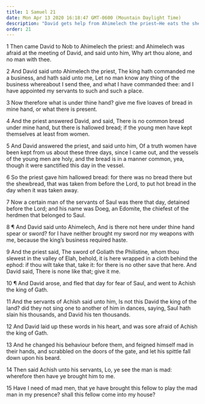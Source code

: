 ```yaml
---
title: 1 Samuel 21
date: Mon Apr 13 2020 16:18:47 GMT-0600 (Mountain Daylight Time)
description: "David gets help from Ahimelech the priest—He eats the shewbread—He goes to Gath, where he pretends madness."
order: 21
---
```


1 Then came David to Nob to Ahimelech the priest: and Ahimelech was afraid at the meeting of David, and said unto him, Why art thou alone, and no man with thee.

2 And David said unto Ahimelech the priest, The king hath commanded me a business, and hath said unto me, Let no man know any thing of the business whereabout I send thee, and what I have commanded thee: and I have appointed my servants to such and such a place.

3 Now therefore what is under thine hand? give me five loaves of bread in mine hand, or what there is present.

4 And the priest answered David, and said, There is no common bread under mine hand, but there is hallowed bread; if the young men have kept themselves at least from women.

5 And David answered the priest, and said unto him, Of a truth women have been kept from us about these three days, since I came out, and the vessels of the young men are holy, and the bread is in a manner common, yea, though it were sanctified this day in the vessel.

6 So the priest gave him hallowed bread: for there was no bread there but the shewbread, that was taken from before the Lord, to put hot bread in the day when it was taken away.

7 Now a certain man of the servants of Saul was there that day, detained before the Lord; and his name was Doeg, an Edomite, the chiefest of the herdmen that belonged to Saul.

8 ¶ And David said unto Ahimelech, And is there not here under thine hand spear or sword? for I have neither brought my sword nor my weapons with me, because the king’s business required haste.

9 And the priest said, The sword of Goliath the Philistine, whom thou slewest in the valley of Elah, behold, it is here wrapped in a cloth behind the ephod: if thou wilt take that, take it: for there is no other save that here. And David said, There is none like that; give it me.

10 ¶ And David arose, and fled that day for fear of Saul, and went to Achish the king of Gath.

11 And the servants of Achish said unto him, Is not this David the king of the land? did they not sing one to another of him in dances, saying, Saul hath slain his thousands, and David his ten thousands.

12 And David laid up these words in his heart, and was sore afraid of Achish the king of Gath.

13 And he changed his behaviour before them, and feigned himself mad in their hands, and scrabbled on the doors of the gate, and let his spittle fall down upon his beard.

14 Then said Achish unto his servants, Lo, ye see the man is mad: wherefore then have ye brought him to me.

15 Have I need of mad men, that ye have brought this fellow to play the mad man in my presence? shall this fellow come into my house?
